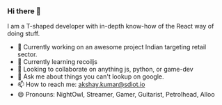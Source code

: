 ### Hi there 👋

<!--
**akshay-nm/akshay-nm** is a ✨ _special_ ✨ repository because its `README.md` (this file) appears on your GitHub profile.

Here are some ideas to get you started:
- ⚡ Fun fact: ...
-->
I am a T-shaped developer with in-depth know-how of the React way of doing stuff.
- 🔭 Currently working on an awesome project Indian targeting retail sector.
- 🌱 Currently learning recoiljs
- 👯 Looking to collaborate on anything js, python, or game-dev
- 💬 Ask me about things you can't lookup on google.
- 📫 How to reach me: akshay.kumar@sdiot.io
- 😄 Pronouns: NightOwl, Streamer, Gamer, Guitarist, Petrolhead, Alloo
